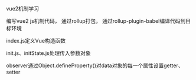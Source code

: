 vue2机制学习

编写vue2 js机制代码，
通过rollup打包，
通过rollup-plugin-babel编译代码到目标环境

index.js定义Vue构造函数

init.js、initState.js处理传入参数对象

observer通过Object.defineProperty()对data对象的每一个属性设置getter、setter
